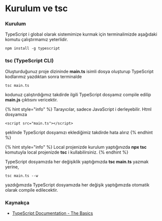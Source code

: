 # Kurulum ve tsc

### Kurulum

TypeScript i global olarak sistemimize kurmak için terminalimizde aşağıdaki komutu çalıştırmamız yeterlidir.

```text
npm install -g typescript
```

### tsc \(TypeScript CLI\)

Oluşturduğunuz proje dizininde **main.ts** isimli dosya oluşturup TypeScript kodlarımız yazdıktan sonra terminalde 

```text
tsc main.ts
```

kodunuz çalıştırdığımız takdirde ilgili TypeScript dosyamız compile edilip **main.js** çıktısını vericektir. 

{% hint style="info" %}
Tarayıcılar, sadece JavaScript i derleyebilir. Html dosyamıza

```markup
<script src="main.ts"></script>
```

şeklinde TypeScript dosyamızı eklediğimiz takdirde hata alırız 
{% endhint %}

{% hint style="info" %}
Local projenizde kurulum yaptığınızda **npx tsc** komutuyla local projenizde **tsc** i kullabilirsiniz.
{% endhint %}

TypeScript dosyamızda her değişiklik yaptığımızda **tsc main.ts** yazmak yerine,

```text
tsc main.ts --w
```

 yazdığımızda TypeScript dosyamızda her değişik yaptığımızda otomatik olarak compile edilecektir.



### Kaynakça

* [TypeScript Documentation - The Basics](https://www.typescriptlang.org/docs/handbook/2/basic-types.html)

